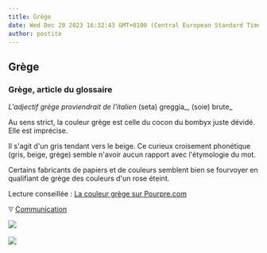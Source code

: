 ```yaml
---
title: Grège
date: Wed Dec 20 2023 16:32:43 GMT+0100 (Central European Standard Time)
author: postite
---
```


## Grège
### Grège, article du glossaire
 _L'adjectif grège proviendrait de l'italien_ (seta) greggia_, (soie) brute_

Au sens strict, la couleur grège est celle du cocon du bombyx juste dévidé. Elle est imprécise.

Il s'agit d'un gris tendant vers le beige. Ce curieux croisement phonétique (gris, beige, grège) semble n'avoir aucun rapport avec l'étymologie du mot.

Certains fabricants de papiers et de couleurs semblent bien se fourvoyer en qualifiant de grège des couleurs d'un rose éteint.

Lecture conseillée : [La couleur grège sur Pourpre.com](http://pourpre.com/chroma/dico.php?typ=fiche&&ent=grege)



![](images/flechebas.gif) [Communication](http://www.artrealite.com/annonceurs.htm) 

[![](https://cbonvin.fr/sites/regie.artrealite.com/visuels/campagne1.png)](index-2.html#20131014)

![](https://cbonvin.fr/sites/regie.artrealite.com/visuels/campagne2.png)
